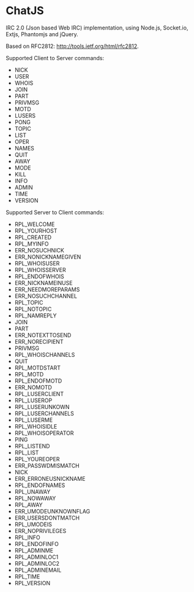 ChatJS
======

IRC 2.0 (Json based Web IRC) implementation, using Node.js, Socket.io, Extjs, Phantomjs and jQuery.

Based on RFC2812: http://tools.ietf.org/html/rfc2812.

Supported Client to Server commands:

- NICK
- USER
- WHOIS
- JOIN
- PART
- PRIVMSG
- MOTD
- LUSERS
- PONG
- TOPIC
- LIST
- OPER
- NAMES
- QUIT
- AWAY
- MODE
- KILL
- INFO
- ADMIN
- TIME
- VERSION

Supported Server to Client commands:

- RPL_WELCOME
- RPL_YOURHOST
- RPL_CREATED
- RPL_MYINFO
- ERR_NOSUCHNICK
- ERR_NONICKNAMEGIVEN
- RPL_WHOISUSER
- RPL_WHOISSERVER
- RPL_ENDOFWHOIS
- ERR_NICKNAMEINUSE
- ERR_NEEDMOREPARAMS
- ERR_NOSUCHCHANNEL
- RPL_TOPIC
- RPL_NOTOPIC
- RPL_NAMREPLY
- JOIN
- PART
- ERR_NOTEXTTOSEND
- ERR_NORECIPIENT
- PRIVMSG
- RPL_WHOISCHANNELS
- QUIT
- RPL_MOTDSTART
- RPL_MOTD
- RPL_ENDOFMOTD
- ERR_NOMOTD
- RPL_LUSERCLIENT
- RPL_LUSEROP
- RPL_LUSERUNKOWN
- RPL_LUSERCHANNELS
- RPL_LUSERME
- RPL_WHOISIDLE
- RPL_WHOISOPERATOR
- PING
- RPL_LISTEND
- RPL_LIST
- RPL_YOUREOPER
- ERR_PASSWDMISMATCH
- NICK
- ERR_ERRONEUSNICKNAME
- RPL_ENDOFNAMES
- RPL_UNAWAY
- RPL_NOWAWAY
- RPL_AWAY
- ERR_UMODEUNKNOWNFLAG
- ERR_USERSDONTMATCH
- RPL_UMODEIS
- ERR_NOPRIVILEGES
- RPL_INFO
- RPL_ENDOFINFO
- RPL_ADMINME
- RPL_ADMINLOC1
- RPL_ADMINLOC2
- RPL_ADMINEMAIL
- RPL_TIME
- RPL_VERSION